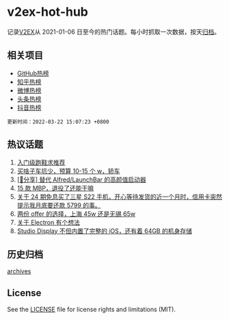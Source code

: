 # v2ex-hot-hub

 记录[V2EX](https://www.v2ex.com/)从 2021-01-06 日至今的热门话题。每小时抓取一次数据，按天[归档](archives)。
 
 ## 相关项目

- [GitHub热榜](https://github.com/lonnyzhang423/github-hot-hub)
- [知乎热榜](https://github.com/lonnyzhang423/zhihu-hot-hub)
- [微博热榜](https://github.com/lonnyzhang423/weibo-hot-hub)
- [头条热榜](https://github.com/lonnyzhang423/toutiao-hot-hub)
- [抖音热榜](https://github.com/lonnyzhang423/douyin-hot-hub)


 `更新时间：2022-03-22 15:07:23 +0800`

## 热议话题

1. [入门级跑鞋求推荐](https://www.v2ex.com/t/842023)
1. [买啥子车坑少，预算 10-15 个 w，轿车](https://www.v2ex.com/t/841911)
1. [[📣分享] 替代 Alfred/LaunchBar 的高颜值启动器](https://www.v2ex.com/t/841912)
1. [15 款 MBP，退役了还能干嘛](https://www.v2ex.com/t/842040)
1. [关于 24 期免息买了三星 S22 手机，开心等待发货的近一个月时，信用卡突然提示我月底要还款 5799 的事。](https://www.v2ex.com/t/842080)
1. [两份 offer 的选择，上海 45w 还是无锡 65w](https://www.v2ex.com/t/841953)
1. [关于 Electron 有个想法](https://www.v2ex.com/t/842001)
1. [Studio Display 不但内置了完整的 iOS，还有着 64GB 的机身存储](https://www.v2ex.com/t/841927)

## 历史归档

[archives](archives)

## License

See the [LICENSE](LICENSE) file for license rights and limitations (MIT).
